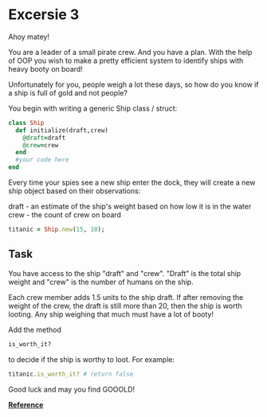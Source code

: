 # Excersie 3

Ahoy matey!

You are a leader of a small pirate crew. And you have a plan. With the help of OOP you wish to make a pretty efficient system to identify ships with heavy booty on board!

Unfortunately for you, people weigh a lot these days, so how do you know if a ship is full of gold and not people?

You begin with writing a generic Ship class / struct:

```ruby
class Ship
  def initialize(draft,crew)
    @draft=draft
    @crew=crew
  end
  #your code here
end
```


Every time your spies see a new ship enter the dock, they will create a new ship object based on their observations:

draft - an estimate of the ship's weight based on how low it is in the water
crew - the count of crew on board
```ruby
titanic = Ship.new(15, 10);
```

## Task

You have access to the ship "draft" and "crew". "Draft" is the total ship weight and "crew" is the number of humans on the ship.

Each crew member adds 1.5 units to the ship draft. If after removing the weight of the crew, the draft is still more than 20, then the ship is worth looting. Any ship weighing that much must have a lot of booty!

Add the method

```ruby
is_worth_it?
```
to decide if the ship is worthy to loot. For example:
```ruby
titanic.is_worth_it? # return false
```
Good luck and may you find GOOOLD!

**[Reference](https://www.codewars.com/kata/54fe05c4762e2e3047000add/train/ruby)**